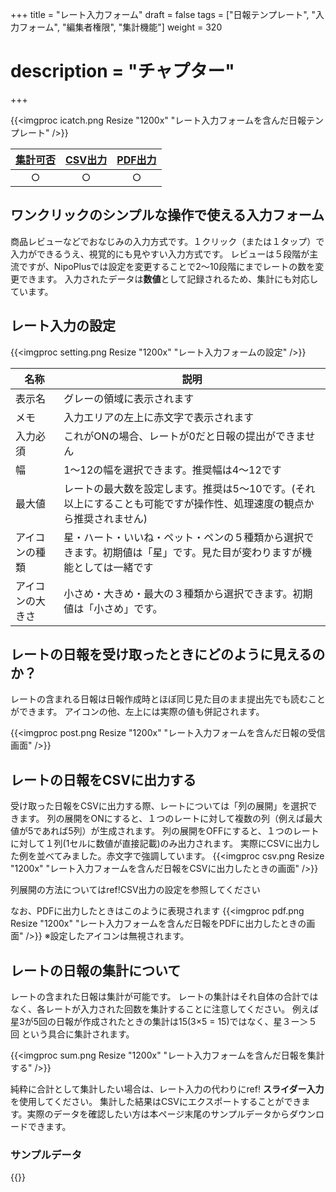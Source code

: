 +++
title = "レート入力フォーム"
draft = false
tags = ["日報テンプレート", "入力フォーム", "編集者権限", "集計機能"]
weight = 320
# description = "チャプター"
+++

{{<imgproc icatch.png Resize "1200x" "レート入力フォームを含んだ日報テンプレート" />}}

|[集計可否](/report/totalling/form/)|[CSV出力](/report/totalling/csv/)|[PDF出力](/report/read/pdf/)|
|:---:|:---:|:---:|
|○|○|○|

## ワンクリックのシンプルな操作で使える入力フォーム

商品レビューなどでおなじみの入力方式です。１クリック（または１タップ）で入力ができるうえ、視覚的にも見やすい入力方式です。
レビューは５段階が主流ですが、NipoPlusでは設定を変更することで2〜10段階にまでレートの数を変更できます。
入力されたデータは**数値**として記録されるため、集計にも対応しています。

## レート入力の設定

{{<imgproc setting.png Resize "1200x" "レート入力フォームの設定" />}}

|名称|説明|
|---|---|
|表示名|グレーの領域に表示されます|
|メモ|入力エリアの左上に赤文字で表示されます|
|入力必須|これがONの場合、レートが0だと日報の提出ができません|
|幅|1〜12の幅を選択できます。推奨幅は4〜12です|
|最大値|レートの最大数を設定します。推奨は5〜10です。(それ以上にすることも可能ですが操作性、処理速度の観点から推奨されません)|
|アイコンの種類|星・ハート・いいね・ペット・ペンの５種類から選択できます。初期値は「星」です。見た目が変わりますが機能としては一緒です|
|アイコンの大きさ|小さめ・大きめ・最大の３種類から選択できます。初期値は「小さめ」です。|

## レートの日報を受け取ったときにどのように見えるのか？

レートの含まれる日報は日報作成時とほぼ同じ見た目のまま提出先でも読むことができます。
アイコンの他、左上には実際の値も併記されます。

{{<imgproc post.png Resize "1200x" "レート入力フォームを含んだ日報の受信画面" />}}

## レートの日報をCSVに出力する

受け取った日報をCSVに出力する際、レートについては「列の展開」を選択できます。
列の展開をONにすると、１つのレートに対して複数の列（例えば最大値が5であれば5列）が生成されます。
列の展開をOFFにすると、１つのレートに対して１列(1セルに数値が直接記載)のみ出力されます。
実際にCSVに出力した例を並べてみました。赤文字で強調しています。
{{<imgproc csv.png Resize "1200x" "レート入力フォームを含んだ日報をCSVに出力したときの画面" />}}

列展開の方法についてはref!CSV出力の設定を参照してください

なお、PDFに出力したときはこのように表現されます
{{<imgproc pdf.png Resize "1200x" "レート入力フォームを含んだ日報をPDFに出力したときの画面" />}}
※設定したアイコンは無視されます。

## レートの日報の集計について

レートの含まれた日報は集計が可能です。
レートの集計はそれ自体の合計ではなく、各レートが入力された回数を集計することに注意してください。
例えば星3が5回の日報が作成されたときの集計は15(3×5 = 15)ではなく、星３ー＞５回
という具合に集計されます。

{{<imgproc sum.png Resize "1200x" "レート入力フォームを含んだ日報を集計する" />}}

純粋に合計として集計したい場合は、レート入力の代わりにref! **スライダー入力**を使用してください。
集計した結果はCSVにエクスポートすることができます。実際のデータを確認したい方は本ページ末尾のサンプルデータからダウンロードできます。

### サンプルデータ

{{<attachments style="orange" />}}
